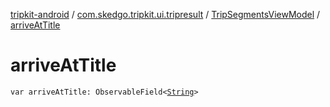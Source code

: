 [tripkit-android](../../index.md) / [com.skedgo.tripkit.ui.tripresult](../index.md) / [TripSegmentsViewModel](index.md) / [arriveAtTitle](./arrive-at-title.md)

# arriveAtTitle

`var arriveAtTitle: ObservableField<`[`String`](https://kotlinlang.org/api/latest/jvm/stdlib/kotlin/-string/index.html)`>`